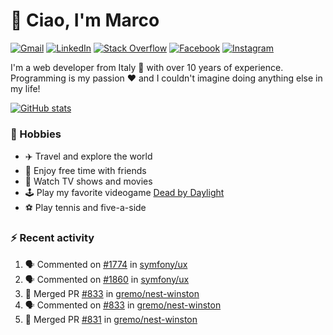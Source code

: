 # 👋 Ciao, I'm Marco

[![Gmail](https://img.shields.io/badge/Gmail-%23BB001B?style=flat-square&logo=gmail&logoColor=white)](mailto:gremo1982@gmail.com)
[![LinkedIn](https://img.shields.io/badge/LinkedIn-%230e76a8?style=flat-square&logo=linkedin)](https://www.linkedin.com/in/marco-polichetti)
[![Stack Overflow](https://img.shields.io/stackexchange/stackoverflow/r/220180?style=flat&logo=stackoverflow&label=Stack%20Overflow&color=%23F47F24)](https://stackoverflow.com/users/220180)
[![Facebook](https://img.shields.io/badge/-Facebook-%234267B2?style=flat-square&logo=facebook&logoColor=white)](https://www.facebook.com/marco.poliketti)
[![Instagram](https://img.shields.io/badge/-Instagram-%23C13584?style=flat-square&logo=instagram&logoColor=white)](https://www.instagram.com/marco.gremo)

I'm a web developer from Italy 🍕 with over 10 years of experience. Programming is my passion ❤️ and I couldn't imagine doing anything else in my life!

[![GitHub stats](https://github-readme-stats.vercel.app/api?username=gremo&show_icons=true&rank_icon=github&theme=transparent)](https://github.com/anuraghazra/github-readme-stats)

### 📅 Hobbies

- ✈️ Travel and explore the world
- 🍻 Enjoy free time with friends
- 🎥 Watch TV shows and movies
- 🕹️ Play my favorite videogame [Dead by Daylight](https://deadbydaylight.com)
- ⚽ Play tennis and five-a-side

### ⚡ Recent activity

<!--START_SECTION:activity-->
1. 🗣 Commented on [#1774](https://github.com/symfony/ux/pull/1774#issuecomment-2323450148) in [symfony/ux](https://github.com/symfony/ux)
2. 🗣 Commented on [#1860](https://github.com/symfony/ux/issues/1860#issuecomment-2323449287) in [symfony/ux](https://github.com/symfony/ux)
3. 🎉 Merged PR [#833](https://github.com/gremo/nest-winston/pull/833) in [gremo/nest-winston](https://github.com/gremo/nest-winston)
4. 🗣 Commented on [#833](https://github.com/gremo/nest-winston/pull/833#issuecomment-2238589728) in [gremo/nest-winston](https://github.com/gremo/nest-winston)
5. 🎉 Merged PR [#831](https://github.com/gremo/nest-winston/pull/831) in [gremo/nest-winston](https://github.com/gremo/nest-winston)
<!--END_SECTION:activity-->
